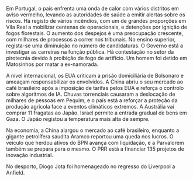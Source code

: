 Em Portugal, o país enfrenta uma onda de calor com vários distritos em aviso vermelho, levando as autoridades de saúde a emitir alertas sobre os riscos. Há registo de vários incêndios, com um de grandes proporções em Vila Real a mobilizar centenas de operacionais, e detenções por ignição de fogos florestais. O aumento dos despejos é uma preocupação crescente, com milhares de processos a correr nos tribunais. No ensino superior, regista-se uma diminuição no número de candidaturas. O Governo está a investigar as carreiras na função pública. Há contestação no setor da pirotecnia devido à proibição de fogo de artifício. Um homem foi detido em Matosinhos por matar a ex-namorada.

A nível internacional, os EUA criticam a prisão domiciliária de Bolsonaro e ameaçam responsabilizar os envolvidos. A China abriu o seu mercado ao café brasileiro após a imposição de tarifas pelos EUA e reforça o controlo sobre algoritmos de IA. Chuvas torrenciais causaram a deslocação de milhares de pessoas em Pequim, e o país está a reforçar a proteção da produção agrícola face a eventos climáticos extremos. A Austrália vai comprar 11 fragatas ao Japão. Israel permite a entrada gradual de bens em Gaza. O Japão registou a temperatura mais alta de sempre.

Na economia, a China alargou o mercado ao café brasileiro, enquanto a gigante petrolífera saudita Aramco reportou uma queda nos lucros. O veículo que herdou ativos do BPN avança com liquidação, e a Parvalorem também se prepara para o mesmo. O PRR está a financiar 135 projetos de inovação industrial.

No desporto, Diogo Jota foi homenageado no regresso do Liverpool a Anfield.